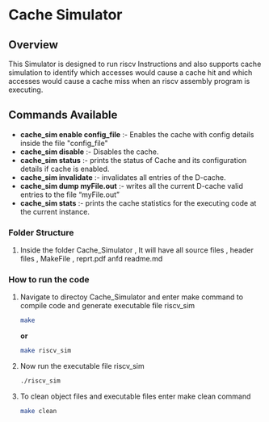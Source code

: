 # Cache Simulator

## Overview
This Simulator is designed to run riscv Instructions and also supports cache simulation to identify which accesses would cause a cache hit and which accesses would cause a cache miss when an riscv assembly program is executing.

## Commands Available
- **cache_sim enable config_file** :- Enables the cache with config details inside the file "config_file"
- **cache_sim disable** :- Disables the cache.
- **cache_sim status**  :- prints the status of Cache and its configuration details if cache is enabled.
- **cache_sim invalidate** :- invalidates all entries of the D-cache.
- **cache_sim dump myFile.out** :- writes all the current D-cache valid entries to the file “myFile.out” 
- **cache_sim stats** :- prints the cache statistics for the executing code at the current instance.



### Folder Structure
1. Inside the folder Cache_Simulator , It will have all source files , header files , MakeFile , reprt.pdf anfd readme.md

### How to run the code 
1. Navigate to directoy Cache_Simulator and enter make command to compile code and generate executable file riscv_sim
   ```bash
   make 
   ```
     **or** 

    ```bash
   make riscv_sim
   ```
2. Now run the executable file riscv_sim
   ```bash
   ./riscv_sim
   ```
3. To clean object files and executable files enter make clean command 
   ```bash
   make clean
   ```